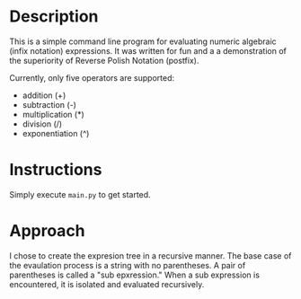 # Description
This is a simple command line program for evaluating numeric algebraic (infix notation) expressions. It was written for fun and a a demonstration of the superiority of Reverse Polish Notation (postfix).

Currently, only five operators are supported:


- addition (+)
- subtraction (-)
- multiplication (*)
- division (/)
- exponentiation (^)

# Instructions
Simply execute `main.py` to get started.

# Approach
I chose to create the expresion tree in a recursive manner. The base case of the evaulation process is a string with no parentheses. A pair of parentheses is called a "sub epxression." When a sub expression is encountered, it is isolated and evaluated recursively.
